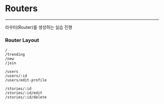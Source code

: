 # Routers

---

라우터(Router)를 생성하는 실습 진행

### Router Layout

```
/
/trending
/new
/join

/users
/users/:id
/users/edit-profile

/stories/:id
/stories/:id/edit
/stories/:id/delete
```
